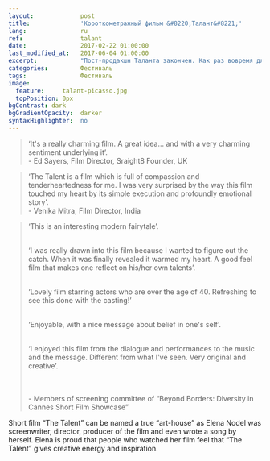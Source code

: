 ```yaml
---
layout:             post
title:              'Короткометражный фильм &#8220;Талант&#8221;'
lang:               ru
ref:                talant
date:               2017-02-22 01:00:00
last_modified_at:   2017-06-04 01:00:00
excerpt:            "Пост-продакшн Таланта закончен. Как раз вовремя для подачи на фестиваль в Каннах."
categories:         Фестиваль
tags:               Фестиваль
image:
  feature:     talant-picasso.jpg
  topPosition: 0px
bgContrast: dark
bgGradientOpacity:  darker
syntaxHighlighter:  no
---
```

<blockquote class="largeQuote">&#8216;It's a really charming film. A great idea… and with a very charming sentiment underlying it&#8217;.
<br/> - Ed Sayers, Film Director, Sraight8 Founder, UK</blockquote>

<blockquote class="largeQuote">&#8216;The Talent is a film which is full of compassion and tenderheartedness for me. I was very surprised by the way this film touched my heart by its simple execution and profoundly emotional story&#8217;.
<br/> - Venika Mitra, Film Director, India</blockquote>

<div class="img img--fullContainer img--14xLeading" style="background-image: url({{ site.baseurl_posts_img }}talant-screenshot.png);"></div>

<blockquote class="u--startsWithDoubleQuote">
&#8216;This is an interesting modern fairytale&#8217;.<br/><br/>

&#8216;I was really drawn into this film because I wanted to figure out the catch. When it was finally revealed it warmed my heart. A good feel film that makes one reflect on his/her own talents&#8217;.<br/><br/>

&#8216;Lovely film starring actors who are over the age of 40. Refreshing to see this done with the casting!&#8217;<br/><br/>

&#8216;Enjoyable, with a nice message about belief in one's self&#8217;.<br/><br/>

&#8216;I enjoyed this film from the dialogue and performances to the music and the message. Different from what I've seen. Very original and creative&#8217;.<br/><br/>

<br/> - Members of screening committee of &#8220;Beyond Borders: Diversity in Cannes Short Film Showcase&#8221;</blockquote>

Short film &#8220;The Talent&#8221; can be named a true &#8220;art-house&#8221; as  Elena Nodel was screenwriter,
director, producer of the film and even wrote a song by herself.
Elena is proud that  people who watched her film feel that &#8220;The Talent&#8221;
gives creative energy and inspiration.
